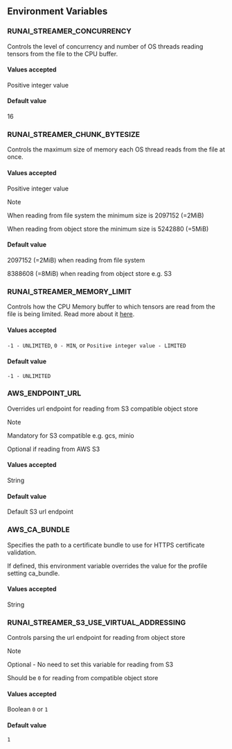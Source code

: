 ## Environment Variables

### RUNAI_STREAMER_CONCURRENCY

Controls the level of concurrency and number of OS threads reading tensors from the file to the CPU buffer.

#### Values accepted

Positive integer value

#### Default value

16

### RUNAI_STREAMER_CHUNK_BYTESIZE

Controls the maximum size of memory each OS thread reads from the file at once.

#### Values accepted

Positive integer value

> [!NOTE]
> When reading from file system the minimum size is 2097152 (=2MiB)
>
> When reading from object store the minimum size is 5242880 (=5MiB)

#### Default value

2097152 (=2MiB) when reading from file system

8388608 (=8MiB) when reading from object store e.g. S3

### RUNAI_STREAMER_MEMORY_LIMIT

Controls how the CPU Memory buffer to which tensors are read from the file is being limited. Read more about it [here](usage.md#cpu-memory-capping).

#### Values accepted

`-1 - UNLIMITED`, `0 - MIN`, or `Positive integer value - LIMITED`

#### Default value

`-1 - UNLIMITED`

### AWS_ENDPOINT_URL

Overrides url endpoint for reading from S3 compatible object store

> [!NOTE]
> 
> Mandatory for S3 compatible e.g. gcs, minio
> 
> Optional if reading from AWS S3

#### Values accepted

String

#### Default value

Default S3 url endpoint

### AWS_CA_BUNDLE

Specifies the path to a certificate bundle to use for HTTPS certificate validation.

If defined, this environment variable overrides the value for the profile setting ca_bundle.

#### Values accepted

String

### RUNAI_STREAMER_S3_USE_VIRTUAL_ADDRESSING

Controls parsing the url endpoint for reading from object store 

> [!NOTE]
> Optional - No need to set this variable for reading from S3
> 
> Should be `0` for reading from compatible object store

#### Values accepted

Boolean `0` or `1`

#### Default value

`1`
